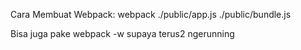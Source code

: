 Cara Membuat Webpack: webpack ./public/app.js ./public/bundle.js

Bisa juga pake webpack -w supaya terus2 ngerunning